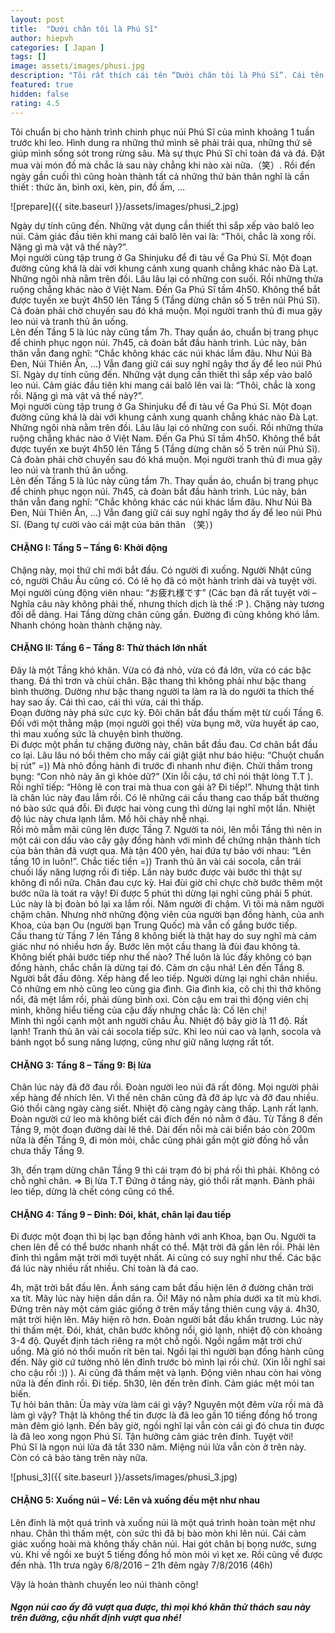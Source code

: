 ```yaml
---
layout: post
title:  "Dưới chân tôi là Phú Sĩ"
author: hiepvh
categories: [ Japan ]
tags: []
image: assets/images/phusi.jpg
description: "Tôi rất thích cái tên “Dưới chân tôi là Phú Sĩ”. Cái tên này tôi nghĩ ra khi hai đùi và hai bắp chân của tôi đang muốn toát ra thành từng mảnh. Cái tên này cũng có một chút tự hào của bản thân về những gì mình đã làm được trong hai ngày vừa qua (6/8/2016) "
featured: true
hidden: false
rating: 4.5
---
```


Tôi chuẩn bị cho hành trình chinh phục núi Phú Sĩ của mình khoảng 1 tuần trước khi leo. Hình dung ra những thứ mình sẽ phải trải qua, những thứ sẽ giúp mình sống sót trong rừng sâu. Mà sự thực Phú Sĩ chỉ toàn đá và đá.  Đặt mua vài món đồ mà chắc là sau này chẳng khi nào xài nữa.（笑）. Rồi đến ngày gần cuối thì cũng hoàn thành tất cả những thứ bản thân nghĩ là cần thiết : thức ăn, bình oxi, kèn, pin, đồ ấm, … 

![prepare]({{ site.baseurl }}/assets/images/phusi_2.jpg)


 Ngày dự tính cũng đến. Những vật dụng cần thiết thì sắp xếp vào balô leo núi. Cảm giác đầu tiên khi mang cái balô lên vai là: “Thôi, chắc là xong rồi. Nặng gì mà vật vã thế này?”.  
 Mọi người cùng tập trung ở Ga Shinjuku để đi tàu về Ga Phú Sĩ. Một đoạn đường cũng khá là dài với khung cảnh xung quanh chẳng khác nào Đà Lạt. Những ngôi nhà nằm trên đồi. Lâu lâu lại có những con suối. Rồi những thửa ruộng chẳng khác nào ở Việt Nam. 
 Đến Ga Phú Sĩ tầm 4h50. Không thể bắt được tuyến xe buýt 4h50 lên Tầng 5 (Tầng dừng chân số 5 trên núi Phú Sĩ). Cả đoàn phải chờ chuyến sau đó khá muộn. Mọi người tranh thủ đi mua gậy leo núi và tranh thủ ăn uống.  
 Lên đến Tầng 5 là lúc này cũng tầm 7h. Thay quần áo, chuẩn bị trang phục để chinh phục ngọn núi.  7h45, cả đoàn bắt đầu hành trình. Lúc này, bản thân vẫn đang nghĩ: “Chắc không khác các núi khác lắm đâu. Như Núi Bà Đen, Núi Thiên Ấn, …) Vẫn đang giữ cái suy nghĩ ngây thơ ấy để leo núi Phú Sĩ. Ngày dự tính cũng đến. Những vật dụng cần thiết thì sắp xếp vào balô leo núi. Cảm giác đầu tiên khi mang cái balô lên vai là: “Thôi, chắc là xong rồi. Nặng gì mà vật vã thế này?”.  
 Mọi người cùng tập trung ở Ga Shinjuku để đi tàu về Ga Phú Sĩ. Một đoạn đường cũng khá là dài với khung cảnh xung quanh chẳng khác nào Đà Lạt. Những ngôi nhà nằm trên đồi. Lâu lâu lại có những con suối. Rồi những thửa ruộng chẳng khác nào ở Việt Nam. 
 Đến Ga Phú Sĩ tầm 4h50. Không thể bắt được tuyến xe buýt 4h50 lên Tầng 5 (Tầng dừng chân số 5 trên núi Phú Sĩ). Cả đoàn phải chờ chuyến sau đó khá muộn. Mọi người tranh thủ đi mua gậy leo núi và tranh thủ ăn uống.  
 Lên đến Tầng 5 là lúc này cũng tầm 7h. Thay quần áo, chuẩn bị trang phục để chinh phục ngọn núi.  7h45, cả đoàn bắt đầu hành trình. Lúc này, bản thân vẫn đang nghĩ: “Chắc không khác các núi khác lắm đâu. Như Núi Bà Đen, Núi Thiên Ấn, …) Vẫn đang giữ cái suy nghĩ ngây thơ ấy để leo núi Phú Sĩ. (Đang tự cười vào cái mặt của bản thân （笑）)   

#### CHẶNG I: Tầng 5 – Tầng 6: Khởi động 

Chặng này, mọi thứ chỉ mới bắt đầu. Có người đi xuống. Người Nhật cũng có, người Châu Âu cũng có. Có lẽ họ đã có một hành trình dài và tuyệt vời. Mọi người cùng động viên nhau: “お疲れ様です” (Các bạn đã rất tuyệt vời – Nghĩa câu này không phải thế, nhưng thích dịch là thế :P ). 
 Chặng này tương đối dễ dàng. Hai Tầng dừng chân cũng gần. Đường đi cũng không khó lắm. Nhanh chóng hoàn thành chặng này. 

#### CHẶNG II: Tầng 6 – Tầng 8: Thử thách lớn nhất 
Đây là một Tầng khó khăn. Vừa có đá nhỏ, vừa có đá lớn, vừa có các bậc thang.  Đá thì trơn và chùi chân.  Bậc thang thì không phải như bậc thang bình thường. Dường như bậc thang người ta làm ra là do người ta thích thế hay sao ấy. Cái thì cao, cái thì vừa, cái thì thấp.  
 Đoạn đường này phá sức cực kỳ. Đôi chân bắt đầu thấm mệt từ cuối Tầng 6. 
 Đối với một thằng mập (mọi người gọi thế) vừa bụng mỡ, vừa huyết áp cao, thì mau xuống sức là chuyện bình thường.  
 Đi được một phần tư chặng đường này, chân bắt đầu đau. Cơ chân bắt đầu co lại. Lâu lâu nó bồi thêm cho mấy cái giật giật như báo hiệu: “Chuột chuẩn bị rút” =)) Mà nhỏ đồng hành đi trước đi nhanh như điện. Chửi thầm trong bụng: “Con nhỏ này ăn gì khỏe dữ?” (Xin lỗi cậu, tớ chỉ nói thật lòng T.T ). Rồi nghĩ tiếp: “Hông lẽ con trai mà thua con gái à? Đi tiếp!”. Nhưng thật tình là chân lúc này đau lắm rồi. Có lẽ những cái cầu thang cao thấp bất thường nó bào sức quá đỗi. 
 Đi được hai vòng cung thì dừng lại nghĩ một lần. Nhiệt độ lúc này chưa lạnh lắm. Mồ hôi chảy nhễ nhại.  
 Rồi mò mẫm mãi cũng lên được Tầng 7. Người ta nói, lên mỗi Tầng thì nên in một cái con dấu vào cây gậy đồng hành với mình để chứng nhận thành tích của bản thân đã vượt qua. Mà tận 400 yên, hai đứa tự bảo với nhau: “Lên tầng 10 in luôn!”. Chắc tiếc tiền =)) 
 Tranh thủ ăn vài cái socola, cắn trái chuối lấy năng lượng rồi đi tiếp. Lần này bước được vài bước thì thật sự không đi nổi nữa. Chân đau cực kỳ. Hai đùi giờ chỉ chực chờ bước thêm một bước nữa là toát ra vậy! Đi được 5 phút thì dừng lại nghỉ cũng phải 5 phút. Lúc này là bị đoàn bỏ lại xa lắm rồi. Năm người đi chậm. Vì tôi mà năm người chậm chân. Nhưng nhờ những động viên của người bạn đồng hành, của anh Khoa, của bạn Ou (người bạn Trung Quốc) mà vẫn cố gắng bước tiếp.  
 Cầu thang từ Tầng 7 lên Tầng 8 không biết là thật hay do suy nghĩ mà cảm giác như nó nhiều hơn ấy. Bước lên một cầu thang là đùi đau không tả. Không biết phải bước tiếp như thế nào? Thế luôn là lúc đấy không có bạn đồng hành, chắc chắn là dừng tại đó. Cảm ơn cậu nhá! 
 Lên đến Tầng 8. Người bắt đầu đông. Xếp hàng để leo tiếp. Người dừng lại nghỉ chân nhiều. Có những em nhỏ cũng leo cùng gia đình. Gia đình kia, cô chị thì thở không nổi, đã mệt lắm rồi, phải dùng bình oxi. Còn cậu em trai thì động viên chị mình, không hiểu tiếng của cậu đấy nhưng chắc là: Cố lên chị!  
 Mình thì ngồi cạnh một anh người châu Âu. Nhiệt độ bây giờ là 11 độ. Rất lạnh! Tranh thủ ăn vài cái socola tiếp sức. Khi leo núi cao và lạnh, socola và bánh ngọt bổ sung năng lượng, cũng như giữ năng lượng rất tốt.  

#### CHẶNG 3: Tầng 8 – Tầng 9: Bị lừa
Chân lúc này đã đỡ đau rồi. Đoàn người leo núi đã rất đông. Mọi người phải xếp hàng để nhích lên. Vì thế nên chân cũng đã đỡ áp lực và đỡ đau nhiều. Gió thổi càng ngày càng siết. Nhiệt độ càng ngày càng thấp. Lạnh rất lạnh. Đoàn người cứ leo mà không biết cái đích đến nó nằm ở đâu.  Từ Tầng 8 đến Tầng 9, một đoạn đường dài lê thê. Dài đến nỗi mà cái biển báo còn 200m nữa là đến Tầng 9, đi mòn mỏi, chắc cũng phải gần một giờ đồng hồ vẫn chưa thấy Tầng 9.  

3h, đến trạm dừng chân Tầng 9 thì cái trạm đó bị phá rồi thì phải. Không có chỗ nghỉ chân. => Bị lừa T.T Đứng ở tầng này, gió thổi rất mạnh. Đành phải leo tiếp, dừng là chết cóng cũng có thể. 

#### CHẶNG 4: Tầng 9 – Đỉnh: Đói, khát, chân lại đau tiếp 
Đi được một đoạn thì bị lạc bạn đồng hành với anh Khoa, bạn Ou. Người ta chen lên để có thể bước nhanh nhất có thể. Mặt trời đã gần lên rồi. Phải lên đỉnh thì ngắm mặt trời mới tuyệt nhất. Ai cũng có suy nghĩ như thế. 
 Các bậc đá lúc này nhiều rất nhiều. Chỉ toàn là đá cao. 

4h, mặt trời bắt đầu lên. Ánh sáng cam bắt đầu hiện lên ở đường chân trời xa tít. Mây lúc này hiện dần dần ra. Ôi! Mây nó nằm phía dưới xa tít mù khơi. Đứng trên này một cảm giác giống ở trên mấy tầng thiên cung vậy á. 
 4h30, mặt trời hiện lên. Mây hiện rõ hơn. Đoàn người bắt đầu khẩn trương. Lúc này thì thấm mệt. Đói, khát, chân bước không nổi, gió lạnh, nhiệt độ còn khoảng 3-4 độ. Quyết định tách riêng ra một chỗ ngồi. Ngồi ngắm mặt trời chứ uổng. Mà gió nó thổi muốn rít bên tai.  Ngồi lại thì người bạn đồng hành cũng đến. Nãy giờ cứ tưởng nhỏ lên đỉnh trước bỏ mình lại rồi chứ. (Xin lỗi nghĩ sai cho cậu rồi  :)) ). 
 Ai cũng đã thấm mệt và lạnh. Động viên nhau còn hai vòng nữa là đến đỉnh rồi. Đi tiếp.  5h30, lên đến trên đỉnh. Cảm giác mệt mỏi tan biến.  
 Tự hỏi bản thân: Ủa mày vừa làm cái gì vậy? Nguyên một đêm vừa rồi mà đã làm gì vậy? 
 Thật là không thế tin được là đã leo gần 10 tiếng đồng hồ trong màn đêm gió lạnh. Đến bây giờ, ngồi nghĩ lại vẫn còn cái gì đó chưa tin được là đã leo xong ngọn Phú Sĩ.  Tận hưởng cảm giác trên đỉnh. Tuyệt vời!  
 Phú Sĩ là ngọn núi lửa đã tắt 330 năm. Miệng núi lửa vẫn còn ở trên này. Còn có cả bảo tàng trên này nữa.  

![phusi_3]({{ site.baseurl }}/assets/images/phusi_3.jpg)

#### CHẶNG 5: Xuống núi – Về: Lên và xuống đều mệt như nhau 
 Lên đỉnh là một quá trình và xuống núi là một quá trình hoàn toàn mệt như nhau. Chân thì thấm mệt, còn sức thì đã bị bào mòn khi lên núi. 
  Cái cảm giác xuống hoài mà không thấy chân núi. Hai gót chân bị bọng nước, sưng vù. Khi về ngồi xe buýt 5 tiếng đồng hồ mòn mỏi vì kẹt xe. Rồi cũng về được đến nhà. 
 11h trưa ngày 6/8/2016 – 21h đêm ngày 7/8/2016 (46h) 

 

Vậy là hoàn thành chuyến leo núi thành công!  

##### Ngọn núi cao ấy đã vượt qua được, thì mọi khó khăn thử thách sau này trên đường, cậu nhất định vượt qua nhé! 